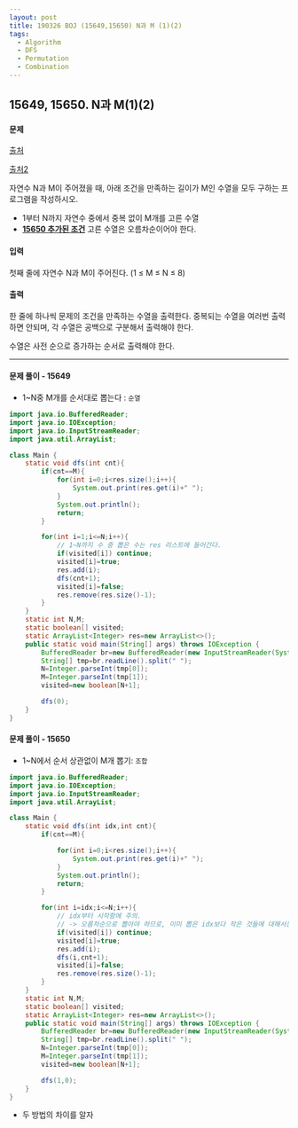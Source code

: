 ```yaml
---
layout: post
title: 190326 BOJ (15649,15650) N과 M (1)(2)
tags:
  - Algorithm
  - DFS
  - Permutation
  - Combination
---
```


## 15649, 15650. N과 M(1)(2)

#### 문제

[출처](https://www.acmicpc.net/problem/15649)

[출처2](https://www.acmicpc.net/problem/15650)

자연수 N과 M이 주어졌을 때, 아래 조건을 만족하는 길이가 M인 수열을 모두 구하는 프로그램을 작성하시오.

- 1부터 N까지 자연수 중에서 중복 없이 M개를 고른 수열
-  **<u>15650 추가된 조건</u>** 고른 수열은 오름차순이어야 한다.

#### 입력

첫째 줄에 자연수 N과 M이 주어진다. (1 ≤ M ≤ N ≤ 8)

#### 출력

한 줄에 하나씩 문제의 조건을 만족하는 수열을 출력한다. 중복되는 수열을 여러번 출력하면 안되며, 각 수열은 공백으로 구분해서 출력해야 한다.

수열은 사전 순으로 증가하는 순서로 출력해야 한다.

------

#### 문제 풀이 - 15649

- 1~N중 M개를 순서대로 뽑는다 : `순열` 

```java
import java.io.BufferedReader;
import java.io.IOException;
import java.io.InputStreamReader;
import java.util.ArrayList;

class Main {
    static void dfs(int cnt){
        if(cnt==M){
            for(int i=0;i<res.size();i++){
                System.out.print(res.get(i)+" ");
            }
            System.out.println();
            return;
        }

        for(int i=1;i<=N;i++){
            // 1~N까지 수 중 뽑은 수는 res 리스트에 들어간다.
            if(visited[i]) continue;
            visited[i]=true;
            res.add(i);
            dfs(cnt+1);
            visited[i]=false;
            res.remove(res.size()-1);
        }
    }
    static int N,M;
    static boolean[] visited;
    static ArrayList<Integer> res=new ArrayList<>();
    public static void main(String[] args) throws IOException {
        BufferedReader br=new BufferedReader(new InputStreamReader(System.in));
        String[] tmp=br.readLine().split(" ");
        N=Integer.parseInt(tmp[0]);
        M=Integer.parseInt(tmp[1]);
        visited=new boolean[N+1];

        dfs(0);
    }
}
```



#### 문제 풀이 - 15650

- 1~N에서 순서 상관없이 M개 뽑기: `조합`

```java
import java.io.BufferedReader;
import java.io.IOException;
import java.io.InputStreamReader;
import java.util.ArrayList;

class Main {
    static void dfs(int idx,int cnt){
        if(cnt==M){

            for(int i=0;i<res.size();i++){
                System.out.print(res.get(i)+" ");
            }
            System.out.println();
            return;
        }

        for(int i=idx;i<=N;i++){
            // idx부터 시작함에 주의. 
            // -> 오름차순으로 뽑아야 하므로, 이미 뽑은 idx보다 작은 것들에 대해서는 탐색X
            if(visited[i]) continue;
            visited[i]=true;
            res.add(i);
            dfs(i,cnt+1);
            visited[i]=false;
            res.remove(res.size()-1);
        }
    }
    static int N,M;
    static boolean[] visited;
    static ArrayList<Integer> res=new ArrayList<>();
    public static void main(String[] args) throws IOException {
        BufferedReader br=new BufferedReader(new InputStreamReader(System.in));
        String[] tmp=br.readLine().split(" ");
        N=Integer.parseInt(tmp[0]);
        M=Integer.parseInt(tmp[1]);
        visited=new boolean[N+1];

        dfs(1,0);
    }
}
```

- 두 방법의 차이를 알자